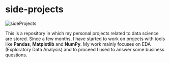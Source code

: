 # side-projects

![sideProjects](https://www.google.com/url?sa=i&url=https%3A%2F%2Ftressacademic.com%2Fside-project%2F&psig=AOvVaw2nineSYYywGUslFx7ff2pA&ust=1627918829037000&source=images&cd=vfe&ved=0CAsQjRxqFwoTCPDy5saUkPICFQAAAAAdAAAAABAP)

This is a repository in which my personal projects related to data science are stored.
Since a few months, I have started to work on projects with tools like **Pandas**, **Matplotlib** and **NumPy**.
My work mainly focuses on EDA (Exploratory Data Analysis) and to proceed I used to answer some business questions.
